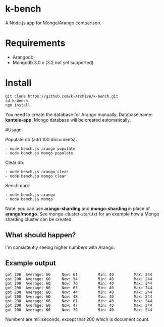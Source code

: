 # k-bench

A Node.js app for Mongo/Arango comparison.

# Requirements

- Arangodb
- Mongodb 3.0.x (3.2 not yet supported)


# Install

```
git clone https://github.com/k-archive/k-bench.git
cd k-bench
npm install
```
You need to create the database for Arango manually. Database name: **kantele-app**. Mongo database will be created automatically.

#Usage

Populate db (add 100 documents):
```
- node bench.js arango populate
- node bench.js mongo populate
```

Clear db:
```
- node bench.js arango clear
- node bench.js mongo clear
```

Benchmark:
```
- node bench.js arango
- node bench.js mongo
```

Note: you can use **arango-sharding** and **mongo-sharding** in place of **arango**/**mongo**. See mongo-cluster-start.txt for an example how a Mongo sharding cluster can be created.

## What should happen?

I'm consistently seeing higher numbers with Arango.

## Example output

```
got 200  Average: 60     Now: 61         Min: 40         Max: 244
got 200  Average: 60     Now: 54         Min: 40         Max: 244
got 200  Average: 60     Now: 70         Min: 40         Max: 244
got 200  Average: 60     Now: 65         Min: 40         Max: 244
got 200  Average: 60     Now: 44         Min: 40         Max: 244
got 200  Average: 60     Now: 48         Min: 40         Max: 244
got 200  Average: 60     Now: 61         Min: 40         Max: 244
got 200  Average: 60     Now: 47         Min: 40         Max: 244
got 200  Average: 60     Now: 70         Min: 40         Max: 244
```

Numbers are milliseconds, except that 200 which is document count.
